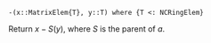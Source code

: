 ```
-(x::MatrixElem{T}, y::T) where {T <: NCRingElem}
```

Return $x - S(y)$, where $S$ is the parent of $a$.
